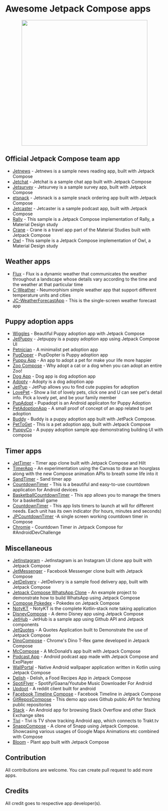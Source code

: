 # Awesome Jetpack Compose apps
<p align="center">
  <img src="https://github.com/hadiyarajesh/awesome-compose/blob/main/assets/jetpack_compose_logo.png" width="400">
</p>

## Official Jetpack Compose team app
- [Jetnews](https://github.com/android/compose-samples/tree/master/JetNews) - Jetnews is a sample news reading app, built with Jetpack Compose
- [Jetchat](https://github.com/android/compose-samples/tree/master/Jetchat) - Jetchat is a sample chat app built with Jetpack Compose
- [Jetsurvey](https://github.com/android/compose-samples/tree/master/Jetsurvey) - Jetsurvey is a sample survey app, built with Jetpack Compose
- [etsnack](https://github.com/android/compose-samples/tree/master/Jetsnack) - Jetsnack is a sample snack ordering app built with Jetpack Compose
- [Jetcaster](https://github.com/android/compose-samples/tree/master/Jetcaster) - Jetcaster is a sample podcast app, built with Jetpack Compose
- [Rally](https://github.com/android/compose-samples/tree/master/Rally) - This sample is a Jetpack Compose implementation of Rally, a Material Design study
- [Crane](https://github.com/android/compose-samples/tree/master/Crane) - Crane is a travel app part of the Material Studies built with Jetpack Compose
- [Owl](https://github.com/android/compose-samples/tree/master/Owl) - This sample is a Jetpack Compose implementation of Owl, a Material Design study


## Weather apps
- [Flux](https://github.com/fidloo/flux) - Flux is a dynamic weather that communicates the weather throughout a landscape whose details vary according to the time and the weather at that particular time
- [C-Weather](https://github.com/Mercandj/android-dev-challenge-compose-4) - Neumorphism simple weather app that support different temperature units and cities
- [JC-WeatherForecastApp](https://github.com/wiyonoaten/ADC-JC-Wk4WeatherForecastApp) - This is the single-screen weather forecast app


## Puppy adoption apps
- [Wiggles](https://github.com/Spikeysanju/Wiggles) - Beautiful Puppy adoption app with Jetpack Compose
- [JetPuppy](https://github.com/ericktijerou/jetpuppy) - Jetpuppy is a puppy adoption app using Jetpack Compose UI
- [Petnician](https://github.com/wajahatkarim3/Petnician) - A minimalist pet adoption app
- [PugDoper](https://github.com/ch8n/PugDoper-Compose-ADC-1) - PupDopter is Puppy adoption app
- [Puppu App](https://github.com/AbelTarazona/compose-challenge1) - An app to adopt a pet for make your life more happier
- [Zoo Compose](https://github.com/GuilhE/Zoo-Compose) - Why adopt a cat or a dog when you can adopt an entire Zoo!
- [Dog App](https://github.com/mohamedtamer0/AndroidDevChallengeComposeWeek1) - Dog app is dog adoption app
- [Adopty](https://github.com/2307vivek/Adopty) - Adopty is a dog adoption app
- [JetPup](https://github.com/V9vek/JetPup) - JetPup allows you to find cute puppies for adoption
- [LovePet](https://github.com/ellisonchan/LovePet) - Show a list of lovely pets, click one and U can see pet's detail info. Pick a lovely pet, and be your family member
- [PupAdopt](https://github.com/mjmanaog/adopt-a-pup) - Pupadopt is an Android applicaton for Puppy Adoption
- [PetAdoptionApp](https://github.com/emedinaa/compose-challenge-week1) - A small proof of concept of an app related to pet adoption
- [Buddy](https://github.com/KwabenBerko/Buddy) - Buddy is a puppy adoption app built with JetPack Compose.
- [PetToGet](https://github.com/OHoussein/PetToGet) - This is a pet adoption app, built with Jetpack Compose
- [PuppyCo](https://github.com/vipulasri/PuppyCo) - A puppy adoption sample app demonstrating building UI with compose


## Timer apps
- [JetTimer](https://github.com/ericktijerou/jettimer) - Timer app clone built with Jetpack Compose and Hilt
- [TimerApp](https://github.com/cmargonis/compose-countdown-challenge) - An experimentation using the Canvas to draw an hourglass along with the new Compose animation APIs to breath some life into it
- [SandTimer](https://github.com/mantas84/Sand-timer) - Sand timer app
- [CountdownTimer](https://github.com/PBK-B/Countdown-timer) - This is a beautiful and easy-to-use countdown application for Android devices
- [BasketballCountdownTimer](https://github.com/Bruno125/compose-challenge-week-2) - This app allows you to manage the timers for a basketball game
- [CountdownTimer](https://github.com/opatry/android-dev-challenge-compose-week2) - This app lists timers to launch at will for different needs. Each unit has its own indicator (for hours, minutes and seconds)
- [JPCountdownTimer](https://github.com/moriswala/jp-countdown-timer) -A single screen working countdown timer in Compose
- [Chromie](https://github.com/nezih94/chromie) - Countdown Timer in Jetpack Compose for #AndroidDevChallenge


## Miscellaneous
- [JetInstagram](https://github.com/vipulasri/JetInstagram) - JetInstagram is an Instagram UI clone app built with Jetpack Compose
- [JetMessenger](https://github.com/ashar-7/JetMessenger) - Facebook Messenger clone built with Jetpack Compose
- [JetDelivery](https://github.com/vipulasri/JetDelivery) - JetDelivery is a sample food delivery app, built with Jetpack Compose
- [Jetpack Compose WhatsApp Clone](https://github.com/MindorksOpenSource/Jetpack-Compose-WhatsApp-Clone) - An example project to demonstrate how to build WhatsApp using Jetpack Compose
- [Compose Pokedex](https://github.com/zsoltk/compose-pokedex) - Pokedex on Jetpack Compose
- [NotyKT](https://github.com/PatilShreyas/NotyKT) - NotyKT is the complete Kotlin-stack note taking application
- [DisneyCompose](https://github.com/skydoves/DisneyCompose) - A demo Disney app using Jetpack Compose
- [JetHub](https://github.com/TakuSemba/JetHub) - JetHub is a sample app using Github API and Jetpack components
- [JetQuotes](https://github.com/Spikeysanju/JetQuotes) - A Quotes Application built to Demonstrate the use of Jetpack Compose
- [DinoCompose](https://github.com/wajahatkarim3/DinoCompose) - Chrome's Dino T-Rex game developed in Jetpack Compose
- [McCompose](https://github.com/hitanshu-dhawan/McCompose) - A McDonald’s app built with Jetpack Compose
- [Podcast App](https://github.com/fabirt/podcast-app) - Android podcast app made with Jetpack Compose and ExoPlayer
- [WallPortal](https://github.com/zedlabs/WallPortal) - Native Android wallpaper application written in Kotlin using Jetpack Compose
- [Delish](https://github.com/Elbehiry/Delish) - Delish, a Food Recipes App in Jetpack Compose
- [SpotiFlyer](https://github.com/Shabinder/SpotiFlyer) - Spotify/Gaana/Youtube Music Downloader For Android
- [Updoot](https://github.com/adityam49/Updoot) - A reddit client built for android
- [Facebook Timeline Compose](https://github.com/ahmed7official/Facebook-Timeline-Compose-Android) - Facebook Timeline in Jetpack Compose
- [GitReposCompose](https://github.com/iambaljeet/GitReposCompose) - This demo app uses Github public API for fetching public repositories
- [Stack](https://github.com/tylerbwong/stack) - An Android app for browsing Stack Overflow and other Stack Exchange sites
- [Tivi](https://github.com/chrisbanes/tivi/) - Tivi is TV show tracking Android app, which connects to Trakt.tv
- [SnappCompose](https://github.com/Hessam-Emami/SnappCompose) - A clone of Snapp using Jetpack Compose. Showcasing various usages of Google Maps Animations etc combined with Compose
- [Bloom](https://github.com/AJIEKCX/ComposeChallenge) - Plant app built with Jetpack Compose




## Contribution
All contributions are welcome. You can create pull request to add more apps.

## Credits
All credit goes to respective app developer(s).
